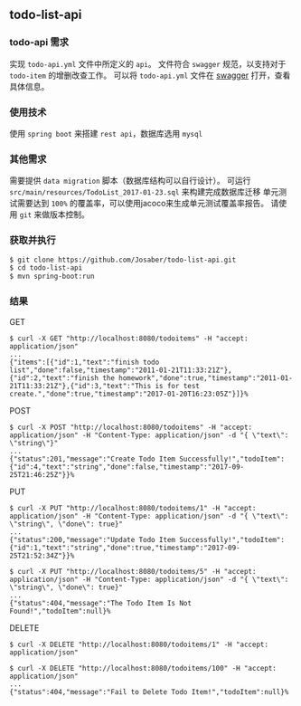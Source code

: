 ## todo-list-api

### todo-api 需求

实现 `todo-api.yml` 文件中所定义的 `api`。
文件符合 `swagger` 规范，以支持对于 `todo-item` 的增删改查工作。
可以将 `todo-api.yml` 文件在 [swagger](http://editor.swagger.io) 打开，查看具体信息。

### 使用技术

使用 `spring boot` 来搭建 `rest api`，数据库选用 `mysql`

### 其他需求

需要提供 `data migration` 脚本（数据库结构可以自行设计）。
可运行 `src/main/resources/TodoList_2017-01-23.sql` 来构建完成数据库迁移
单元测试需要达到 `100%` 的覆盖率，可以使用jacoco来生成单元测试覆盖率报告。
请使用 `git` 来做版本控制。

### 获取并执行
```bash
$ git clone https://github.com/Josaber/todo-list-api.git
$ cd todo-list-api
$ mvn spring-boot:run
```

### 结果

GET

```
$ curl -X GET "http://localhost:8080/todoitems" -H "accept: application/json"
...
{"items":[{"id":1,"text":"finish todo list","done":false,"timestamp":"2011-01-21T11:33:21Z"},{"id":2,"text":"finish the homework","done":true,"timestamp":"2011-01-21T11:33:21Z"},{"id":3,"text":"This is for test create.","done":true,"timestamp":"2017-01-20T16:23:05Z"}]}%
```

POST

```
$ curl -X POST "http://localhost:8080/todoitems" -H "accept: application/json" -H "Content-Type: application/json" -d "{ \"text\": \"string\"}"
...
{"status":201,"message":"Create Todo Item Successfully!","todoItem":{"id":4,"text":"string","done":false,"timestamp":"2017-09-25T21:46:25Z"}}%
```

PUT

```
$ curl -X PUT "http://localhost:8080/todoitems/1" -H "accept: application/json" -H "Content-Type: application/json" -d "{ \"text\": \"string\", \"done\": true}"
...
{"status":200,"message":"Update Todo Item Successfully!","todoItem":{"id":1,"text":"string","done":true,"timestamp":"2017-09-25T21:52:34Z"}}%

$ curl -X PUT "http://localhost:8080/todoitems/5" -H "accept: application/json" -H "Content-Type: application/json" -d "{ \"text\": \"string\", \"done\": true}"
...
{"status":404,"message":"The Todo Item Is Not Found!","todoItem":null}%
```

DELETE

```
$ curl -X DELETE "http://localhost:8080/todoitems/1" -H "accept: application/json"

$ curl -X DELETE "http://localhost:8080/todoitems/100" -H "accept: application/json"
...
{"status":404,"message":"Fail to Delete Todo Item!","todoItem":null}%
```